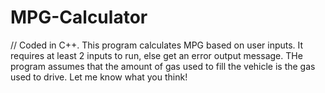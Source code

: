 # MPG-Calculator
// Coded in C++.  This program calculates MPG based on user inputs.  It requires at least 2 inputs to run, else get an error output message.  THe program assumes that the amount of gas used to fill the vehicle is the gas used to drive.  Let me know what you think!
